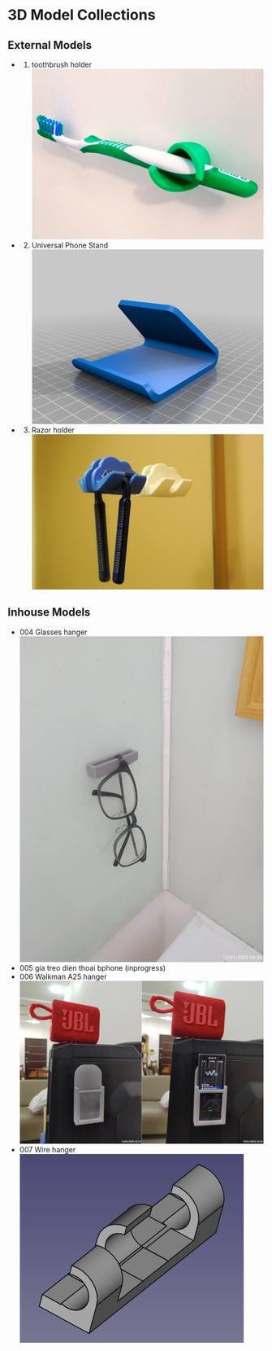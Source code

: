 # 3D Model Collections
## External Models
* 001. toothbrush holder
![001-toothbrush_holder](/001-toothbrush_holder/image.png)
* 002. Universal Phone Stand
![002-Universal_Phone_Stand](/002-Universal_Phone_Stand/image.png)
* 003. Razor holder
![003-Razor_holder](/003-Razor_holder_662714/image.jpg)

## Inhouse Models
* 004 Glasses hanger
![004-Glasses-hanger](/004-Glasses-hanger/image.jpg)
* 005 gia treo dien thoai bphone (inprogress)
* 006 Walkman A25 hanger
![006-Walkman-A25-hanger](/006-Walkman-A25-hanger/image.png)
* 007 Wire hanger
![007-Wire-hanger](/007-Wire-hanger/image.png)
